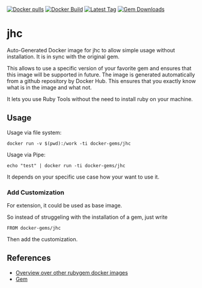 [![Docker pulls](https://img.shields.io/docker/pulls/rubygem/jhc.svg)](https://hub.docker.com/r/rubygem/jhc/)
[![Docker Build](https://img.shields.io/docker/automated/rubygem/jhc.svg)](https://hub.docker.com/r/rubygem/jhc/)
[![Latest Tag](https://img.shields.io/github/tag/docker-rubygem/jhc.svg)](https://hub.docker.com/r/rubygem/jhc/)
[![Gem Downloads](https://img.shields.io/gem/dt/jhc.svg)](https://rubygems.org/gems/jhc/)
# jhc

Auto-Generated Docker image for jhc to allow simple usage without installation.
It is in sync with the original gem.

This allows to use a specific version of your favorite gem and ensures that this image will be supported in future.
The image is generated automatically from a github repository by Docker Hub.
This ensures that you exactly know what is in the image and what not.

It lets you use Ruby Tools without the need to install ruby on your machine.

## Usage

Usage via file system:

`docker run -v $(pwd):/work -ti docker-gems/jhc`

Usage via Pipe:

`echo "test" | docker run -ti docker-gems/jhc`

It depends on your specific use case how your want to use it.

### Add Customization

For extension, it could be used as base image.

So instead of struggeling with the installation of a gem, just write

`FROM docker-gems/jhc`

Then add the customization.

## References

 - [Overview over other rubygem docker images](https://github.com/thinkbot/docker-rubygem)
 - [Gem](https://rubygems.org/gems/jhc/)
